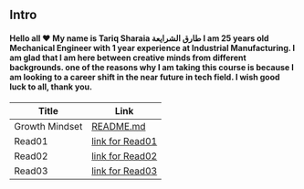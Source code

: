 ## **Intro**

#### Hello all :heart: My name is Tariq Sharaia طارق الشرايعة I am 25 years old Mechanical Engineer with 1 year experience at Industrial Manufacturing. I am glad that I am here between creative minds from different backgrounds. one of the reasons why I am taking this course is because I am looking to a career shift in the near future in tech field.  I wish good luck to all, thank you.

| Title      | Link |
| ----------- | ----------- |
| Growth Mindset      |   [README.md](https://tareq-zeyad.github.io/Reading-Notes/GrowthMindset)      |
| Read01   |   [link for Read01](https://tareq-zeyad.github.io/Reading-Notes/Read01) |
| Read02   |   [link for Read02](https://tareq-zeyad.github.io/Reading-Notes/Read02) |
| Read03 | [link for Read03](https://tareq-zeyad.github.io/Reading-Notes/Read03)
